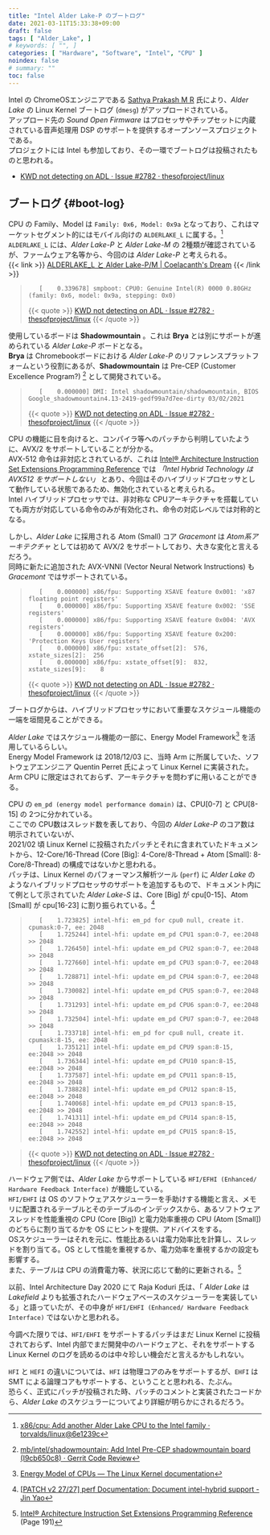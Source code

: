 ```yaml
---
title: "Intel Alder Lake-P のブートログ"
date: 2021-03-11T15:33:38+09:00
draft: false
tags: [ "Alder_Lake", ]
# keywords: [ "", ]
categories: [ "Hardware", "Software", "Intel", "CPU" ]
noindex: false
# summary: ""
toc: false
---
```


Intel の ChromeOSエンジニアである [Sathya Prakash M R](https://in.linkedin.com/in/sathyaprakashmr) 氏により、*Alder Lake* の Linux Kernel ブートログ (`dmesg`) がアップロードされている。  
アップロード先の *Sound Open Firmware* はプロセッサやチップセットに内蔵されている音声処理用 DSP のサポートを提供するオープンソースプロジェクトである。  
プロジェクトには Intel も参加しており、その一環でブートログは投稿されたものと思われる。  

 * [KWD not detecting on ADL · Issue #2782 · thesofproject/linux](https://github.com/thesofproject/linux/issues/2782)

## ブートログ {#boot-log}

CPU の Family、Model は `Family: 0x6, Model: 0x9a` となっており、これはマーケットセグメント的にはモバイル向けの `ALDERLAKE_L` に属する。[^adl_l]  
`ALDERLAKE_L` には、*Alder Lake-P* と *Alder Lake-M* の 2種類が確認されているが、ファームウェア名等から、今回のは *Alder Lake-P* と考えられる。  
{{< link >}} [ALDERLAKE_L と Alder Lake-P/M | Coelacanth's Dream](/posts/2021/02/09/alderlake_l/) {{< /link >}}

 >        [    0.339678] smpboot: CPU0: Genuine Intel(R) 0000 0.80GHz (family: 0x6, model: 0x9a, stepping: 0x0)
 >
 > {{< quote >}} [KWD not detecting on ADL · Issue #2782 · thesofproject/linux](https://github.com/thesofproject/linux/issues/2782) {{< /quote >}}

[^adl_l]: [x86/cpu: Add another Alder Lake CPU to the Intel family · torvalds/linux@6e1239c](https://github.com/torvalds/linux/commit/6e1239c13953f3c2a76e70031f74ddca9ae57cd3#diff-7bf85b32beb96091abd89790e701cd01fb13bafbbbca17433ad47830820c1391)

使用しているボードは **Shadowmountain** 。これは **Brya** とは別にサポートが進められている *Alder Lake-P* ボードとなる。  
**Brya** は Chromebookボードにおける *Alder Lake-P* のリファレンスプラットフォームという役割にあるが、**Shadowmountain** は Pre-CEP (Customer Excellence Program?) [^shadowmountain] として開発されている。  

 >        [    0.000000] DMI: Intel shadowmountain/shadowmountain, BIOS Google_shadowmountain4.13-2419-gedf99a7d7ee-dirty 03/02/2021
 >
 > {{< quote >}} [KWD not detecting on ADL · Issue #2782 · thesofproject/linux](https://github.com/thesofproject/linux/issues/2782) {{< /quote >}}

[^shadowmountain]: [mb/intel/shadowmountain: Add Intel Pre-CEP shadowmountain board (I9cb650c8) · Gerrit Code Review](https://review.coreboot.org/c/coreboot/+/48685)

CPU の機能に目を向けると、コンパイラ等へのパッチから判明していたように、AVX/2 をサポートしていることが分かる。  
AVX-512 命令は非対応とされているが、これは [Intel® Architecture Instruction Set Extensions Programming Reference](https://software.intel.com/content/www/us/en/develop/download/intel-architecture-instruction-set-extensions-programming-reference.html) では *「Intel Hybrid Technology は AVX512 をサポートしない」* とあり、今回はそのハイブリッドプロセッサとして動作している状態であるため、無効化されていると考えられる。  
Intel ハイブリッドプロセッサでは、非対称な CPUアーキテクチャを搭載していても両方が対応している命令のみが有効化され、命令の対応レベルでは対称的となる。  

しかし、*Alder Lake* に採用される Atom (Small) コア *Gracemont* は *Atom系アーキテクチャ* としては初めて AVX/2 をサポートしており、大きな変化と言えるだろう。  
同時に新たに追加された AVX-VNNI (Vector Neural Network Instructions) も *Gracemont* ではサポートされている。  

 >        [    0.000000] x86/fpu: Supporting XSAVE feature 0x001: 'x87 floating point registers'
 >        [    0.000000] x86/fpu: Supporting XSAVE feature 0x002: 'SSE registers'
 >        [    0.000000] x86/fpu: Supporting XSAVE feature 0x004: 'AVX registers'
 >        [    0.000000] x86/fpu: Supporting XSAVE feature 0x200: 'Protection Keys User registers'
 >        [    0.000000] x86/fpu: xstate_offset[2]:  576, xstate_sizes[2]:  256
 >        [    0.000000] x86/fpu: xstate_offset[9]:  832, xstate_sizes[9]:    8
 >
 > {{< quote >}} [KWD not detecting on ADL · Issue #2782 · thesofproject/linux](https://github.com/thesofproject/linux/issues/2782) {{< /quote >}}

ブートログからは、ハイブリッドプロセッサにおいて重要なスケジュール機能の一端を垣間見ることができる。  

*Alder Lake* ではスケジュール機能の一部に、Energy Model Framework[^em] を活用しているらしい。  
Energy Model Framework は 2018/12/03 に、当時 Arm に所属していた、ソフトウェアエンジニア Quentin Perret 氏によって Linux Kernel に実装された。Arm CPU に限定はされておらず、アーキテクチャを問わずに用いることができる。  

[^em]: [Energy Model of CPUs — The Linux Kernel documentation](https://www.kernel.org/doc/html/v5.4/power/energy-model.html)

CPU の `em_pd (energy model performance domain)` は、CPU[0-7] と CPU[8-15] の 2つに分かれている。  
ここでの CPU数はスレッド数を表しており、今回の *Alder Lake-P* のコア数は明示されていないが、  
2021/02 頃 Linux Kernel に投稿されたパッチとそれに含まれていたドキュメントから、12-Core/16-Thread (Core [Big]: 4-Core/8-Thread + Atom [Small]: 8-Core/8-Thread) の構成ではないかと思われる。  
パッチは、Linux Kernel のパフォーマンス解析ツール (`perf`) に *Alder Lake* のようなハイブリッドプロセッサのサポートを追加するもので、ドキュメント内にて例として示されていた *Alder Lake-S* は、Core [Big] が cpu[0-15]、Atom [Small] が cpu[16-23] に割り振られている。[^hybrid-doc]  

[^hybrid-doc]: [[PATCH v2 27/27] perf Documentation: Document intel-hybrid support - Jin Yao](https://lore.kernel.org/lkml/20210311070742.9318-28-yao.jin@linux.intel.com/)

 >        [    1.723825] intel-hfi: em_pd for cpu0 null, create it. cpumask:0-7, ee: 2048
 >        [    1.725244] intel-hfi: update em_pd CPU1 span:0-7, ee:2048 >> 2048
 >        [    1.726450] intel-hfi: update em_pd CPU2 span:0-7, ee:2048 >> 2048
 >        [    1.727660] intel-hfi: update em_pd CPU3 span:0-7, ee:2048 >> 2048
 >        [    1.728871] intel-hfi: update em_pd CPU4 span:0-7, ee:2048 >> 2048
 >        [    1.730082] intel-hfi: update em_pd CPU5 span:0-7, ee:2048 >> 2048
 >        [    1.731293] intel-hfi: update em_pd CPU6 span:0-7, ee:2048 >> 2048
 >        [    1.732504] intel-hfi: update em_pd CPU7 span:0-7, ee:2048 >> 2048
 >        [    1.733718] intel-hfi: em_pd for cpu8 null, create it. cpumask:8-15, ee: 2048
 >        [    1.735121] intel-hfi: update em_pd CPU9 span:8-15, ee:2048 >> 2048
 >        [    1.736344] intel-hfi: update em_pd CPU10 span:8-15, ee:2048 >> 2048
 >        [    1.737587] intel-hfi: update em_pd CPU11 span:8-15, ee:2048 >> 2048
 >        [    1.738828] intel-hfi: update em_pd CPU12 span:8-15, ee:2048 >> 2048
 >        [    1.740068] intel-hfi: update em_pd CPU13 span:8-15, ee:2048 >> 2048
 >        [    1.741311] intel-hfi: update em_pd CPU14 span:8-15, ee:2048 >> 2048
 >        [    1.742552] intel-hfi: update em_pd CPU15 span:8-15, ee:2048 >> 2048

 > {{< quote >}} [KWD not detecting on ADL · Issue #2782 · thesofproject/linux](https://github.com/thesofproject/linux/issues/2782) {{< /quote >}}

ハードウェア側では、*Alder Lake* からサポートしている `HFI/EFHI (Enhanced/ Hardware Feedback Interface)` が機能している。  
`HFI/EHFI` は OS のソフトウェアスケジューラーを手助けする機能と言え、メモリに配置されるテーブルとそのテーブルのインデックスから、あるソフトウェアスレッドを性能重視の CPU (Core [Big]) と電力効率重視の CPU (Atom [Small]) のどちらに割り当てるかを OS にヒントを提供、アドバイスをする。  
OSスケジューラーはそれを元に、性能比あるいは電力効率比を計算し、スレッドを割り当てる。OS として性能を重視するか、電力効率を重視するかの設定も影響する。  
また、テーブルは CPU の消費電力等、状況に応じて動的に更新される。[^ehfi]  

[^ehfi]: [Intel® Architecture Instruction Set Extensions Programming Reference](https://software.intel.com/content/www/us/en/develop/download/intel-architecture-instruction-set-extensions-programming-reference.html) (Page 191)

以前、Intel Architecture Day 2020 にて Raja Koduri 氏は、「 *Alder Lake* は *Lakefield* よりも拡張されたハードウェアベースのスケジューラーを実装している」と語っていたが、その中身が `HFI/EHFI (Enhanced/ Hardware Feedback Interface)` ではないかと思われる。  

今調べた限りでは、`HFI/EHFI` をサポートするパッチはまだ Linux Kernel に投稿されておらず、Intel 内部でまだ開発中のハードウェアと、それをサポートする Linux Kernel のログを読めるのは中々珍しい機会だと言えるかもしれない。  

`HFI` と `HEFI` の違いについては、`HFI` は物理コアのみをサポートするが、`EHFI` は SMT による論理コアもサポートする、ということと思われる、たぶん。  
恐らく、正式にパッチが投稿された時、パッチのコメントと実装されたコードから、*Alder Lake* のスケジュラーについてより詳細が明らかにされるだろう。  
